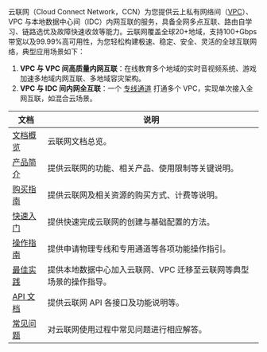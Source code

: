 云联网（Cloud Connect Network，CCN）为您提供云上私有网络间（[VPC](https://cloud.tencent.com/document/product/215/20046)）、VPC 与本地数据中心间（IDC）内网互联的服务，具备全网多点互联、路由自学习、链路选优及故障快速收敛等能力。云联网覆盖全球20+地域，支持100+Gbps带宽以及99.99%高可用性，为您轻松构建极速、稳定、安全、灵活的全球互联网络，典型应用场景如下：
1. **VPC 与 VPC 间高质量内网互联**：在线教育多个地域的实时音视频系统、游戏加速多地域内网互联、多地域容灾架构。
2. **VPC 与 IDC 间内网全互联**：一个 [专线通道](https://cloud.tencent.com/document/product/216) 打通多个 VPC，实现单次接入全网互联，如混合云场景。

| 文档 | 说明 |
|---------|---------|
| [文档概览](https://cloud.tencent.com/document/product/877) | 云联网文档总览。|
| [产品简介](https://cloud.tencent.com/document/product/877/18675) | 提供云联网的功能、相关产品、使用限制等关键说明。 |
| [购买指南](https://cloud.tencent.com/document/product/877/18676) | 提供云联网及相关资源的购买方式、计费等说明。 |
| [快速入门](https://cloud.tencent.com/document/product/877/18768) | 提供快速完成云联网的创建与基础配置的方法。 |
| [操作指南](https://cloud.tencent.com/document/product/877/18751) | 提供申请物理专线和专用通道等各项功能操作指引。|
| [最佳实践](https://cloud.tencent.com/document/product/877/18742) | 	提供本地数据中心加入云联网、VPC 迁移至云联网等典型场景的操作指导。|
| [API 文档](https://cloud.tencent.com/document/product/877/18742) | 提供云联网 API 各接口及功能说明等。|
| [常见问题](https://cloud.tencent.com/document/product/877/18743) | 对云联网使用过程中常见问题进行相应解答。|
